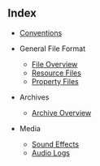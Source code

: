 ## Index

* [Conventions](conventions.md)

* General File Format
  * [File Overview](fileFormat/index.md)
  * [Resource Files](fileFormat/ResourceFiles.md)
  * [Property Files](fileFormat/PropertyFiles.md)

* Archives
  * [Archive Overview](archives/index.md)

* Media
  * [Sound Effects](media/SoundEffects.md)
  * [Audio Logs](media/AudioLogs.md)
